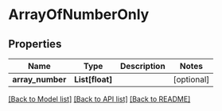 # ArrayOfNumberOnly


## Properties
Name | Type | Description | Notes
------------ | ------------- | ------------- | -------------
**array_number** | **List[float]** |  | [optional] 

[[Back to Model list]](../README.md#documentation-for-models) [[Back to API list]](../README.md#documentation-for-api-endpoints) [[Back to README]](../README.md)



